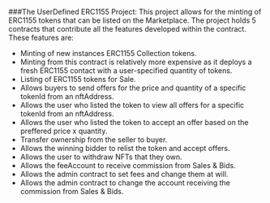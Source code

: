 
###The UserDefined ERC1155 Project:
This project allows for the minting of ERC1155 tokens that can be listed on the Marketplace. The project holds 5 contracts that contribute all the features developed within the contract. These features are:
- Minting of new instances ERC1155 Collection tokens.
- Minting from this contract is relatively more expensive as it deploys a fresh ERC1155 contact with a user-specified quantity of tokens.
- Listing of ERC1155 tokens for Sale. 
- Allows buyers to send offers for the price and quantity of a specific tokenId from an nftAddress.
- Allows the user who listed the token to view all offers for a specific tokenId from an nftAddress.
- Allows the user who listed the token to accept an offer based on the preffered price x quantity.
- Transfer ownership from the seller to buyer.
- Allows the winning bidder to relist the token and accept offers.
- Allows the user to withdraw NFTs that they own.
- Allows the feeAccount to receive commission from Sales & Bids.
- Allows the admin contract to set fees and change them at will.
- Allows the admin contract to change the account receiving the commission from Sales & Bids.
